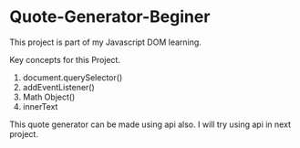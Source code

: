 # Quote-Generator-Beginer
This project is part of my Javascript DOM learning.

Key concepts for this Project.
1. document.querySelector()
2. addEventListener()
3. Math Object()
4. innerText

This quote generator can be made using api also. I will try using api in next project.
